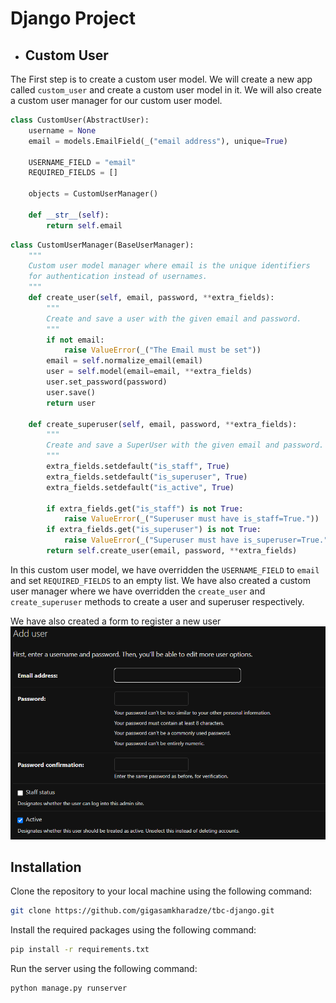 # Django Project

- ## Custom User
The First step is to create a custom user model. We will create a new app called `custom_user` and create a custom user model in it. We will also create a custom user manager for our custom user model.

```python
class CustomUser(AbstractUser):
    username = None
    email = models.EmailField(_("email address"), unique=True)

    USERNAME_FIELD = "email"
    REQUIRED_FIELDS = []

    objects = CustomUserManager()

    def __str__(self):
        return self.email
```

```python
class CustomUserManager(BaseUserManager):
    """
    Custom user model manager where email is the unique identifiers
    for authentication instead of usernames.
    """
    def create_user(self, email, password, **extra_fields):
        """
        Create and save a user with the given email and password.
        """
        if not email:
            raise ValueError(_("The Email must be set"))
        email = self.normalize_email(email)
        user = self.model(email=email, **extra_fields)
        user.set_password(password)
        user.save()
        return user

    def create_superuser(self, email, password, **extra_fields):
        """
        Create and save a SuperUser with the given email and password.
        """
        extra_fields.setdefault("is_staff", True)
        extra_fields.setdefault("is_superuser", True)
        extra_fields.setdefault("is_active", True)

        if extra_fields.get("is_staff") is not True:
            raise ValueError(_("Superuser must have is_staff=True."))
        if extra_fields.get("is_superuser") is not True:
            raise ValueError(_("Superuser must have is_superuser=True."))
        return self.create_user(email, password, **extra_fields)
```
In this custom user model, we have overridden the `USERNAME_FIELD` to `email` and set `REQUIRED_FIELDS` to an empty list. We have also created a custom user manager where we have overridden the `create_user` and `create_superuser` methods to create a user and superuser respectively.

We have also created a form to register a new user
![img.png](img.png)


## Installation
Clone the repository to your local machine using the following command:
```bash
git clone https://github.com/gigasamkharadze/tbc-django.git
```
Install the required packages using the following command:
```bash
pip install -r requirements.txt
```
Run the server using the following command:
```bash
python manage.py runserver
```